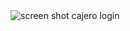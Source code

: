 <img aling="left" alt="screen shot cajero login" src="https://i.postimg.cc/VkL9HvFz/Captura-de-Pantalla-2023-03-03-a-la-s-20-12-45.png"/>